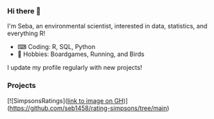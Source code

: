 ### Hi there 👋

I'm Seba, an environmental scientist, interested in data, statistics, and everything R!

- ⌨ Coding: R, SQL, Python
- 🎲 Hobbies: Boardgames, Running, and Birds

I update my profile regularly with new projects!

### Projects
[![SimpsonsRatings]([link to image on GH](https://github.com/seb1458/rating-simpsons/blob/main/plots/simpsonsRating.png))](https://github.com/seb1458/rating-simpsons/tree/main)
